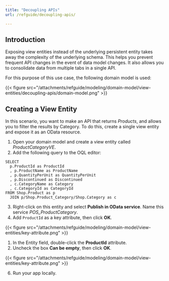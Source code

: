 ```yaml
---
title: "Decoupling APIs"
url: /refguide/decoupling-apis/

---
```


## Introduction

Exposing view entities instead of the underlying persistent entity takes away the complexity of the underlying schema. This helps you prevent frequent API changes in the event of data model changes. It also allows you to consolidate data from multiple tabs in a single API.

For this purpose of this use case, the following domain model is used:

{{< figure src="/attachments/refguide/modeling/domain-model/view-entities/decoupling-apis/domain-model.png" >}}

## Creating a View Entity
In this scenario, you want to make an API that returns *Products*, and allows you to filter the results by Category. To do this, create a single view entity and expose it as an OData resource. 

1. Open your domain model and create a view entity called *ProductCategoryVE*.
2. Add the following query to the OQL editor:

```
SELECT
  p.ProductId as ProductId
  , p.ProductName as ProductName
  , p.QuantityPerUnit as QuantityPerUnit
  , p.Discontinued as Discontinued
  , c.CategoryName as Category
  , c.CategoryId as CategoryId
FROM Shop.Product as p
  JOIN p/Shop.Product_Category/Shop.Category as c
```

3. Right-click on this entity and select **Publish in OData service**. Name this service *POS_ProductCategory*.
4. Add `ProductId` as a key attribute, then click **OK**.

{{< figure src="/attachments/refguide/modeling/domain-model/view-entities/key-attribute.png" >}}


1. In the Entity field, double-click the **ProductId** attribute. 
2. Uncheck the box **Can be empty**, then click **OK**. 
   
{{< figure src="/attachments/refguide/modeling/domain-model/view-entities/key-attribute.png" >}}

6. Run your app locally.